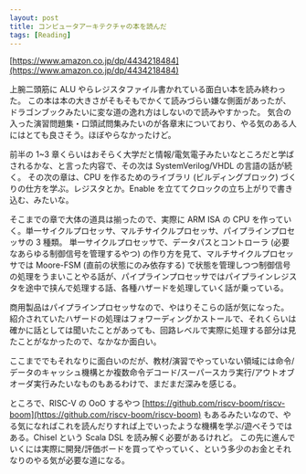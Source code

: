 ```yaml
---
layout: post
title: コンピュータアーキテクチャの本を読んだ
tags: [Reading]
---
```


[https://www.amazon.co.jp/dp/4434218484](https://www.amazon.co.jp/dp/4434218484)

上腕二頭筋に ALU やらレジスタファイル書かれている面白い本を読み終わった。
この本は本の大きさがそもそもでかくて読みづらい嫌な側面があったが、ドラゴンブックみたいに変な道の逸れ方はしないので読みやすかった。
気合の入った演習問題集・口頭試問集みたいのが各章末についており、やる気のある人にはとても良さそう。ほぼやらなかったけど。

前半の 1~3 章くらいはおそらく大学だと情報/電気電子みたいなところだと学ばされるかな、と言った内容で、その次は SystemVerilog/VHDL の言語の話が続く。
その次の章は、CPU を作るためのライブラリ (ビルディングブロック) づくりの仕方を学ぶ。レジスタとか。Enable を立ててクロックの立ち上がりで書き込む、みたいな。

そこまでの章で大体の道具は揃ったので、実際に ARM ISA の CPU を作っていく。単一サイクルプロセッサ、マルチサイクルプロセッサ、パイプラインプロセッサの 3 種類。
単一サイクルプロセッサで、データパスとコントローラ (必要なあらゆる制御信号を管理するやつ) の作り方を見て、マルチサイクルプロセッサでは Moore-FSM (直前の状態にのみ依存する) で状態を管理しつつ制御信号の処理をうまいことやる話が、パイプラインプロセッサではパイプラインレジスタを途中で挟んで処理する話、各種ハザードを処理していく話が乗っている。

商用製品はパイプラインプロセッサなので、やはりそこらの話が気になった。
紹介されていたハザードの処理はフォワーディングかストールで、それくらいは確かに話としては聞いたことがあっても、回路レベルで実際に処理する部分は見たことがなかったので、なかなか面白い。

ここまででもそれなりに面白いのだが、教材/演習でやっていない領域には命令/データのキャッシュ機構とか複数命令デコード/スーパースカラ実行/アウトオブオーダ実行みたいなものもあるわけで、まだまだ深みを感じる。

ところで、RISC-V の OoO するやつ  [https://github.com/riscv-boom/riscv-boom](https://github.com/riscv-boom/riscv-boom) もあるみたいなので、やる気になればこれを読んだりすれば上でいったような機構を学ぶ/遊べそうではある。Chisel という Scala DSL を読み解く必要があるけれど。
この先に進んでいくには実際に開発/評価ボードを買ってやっていく、という多少のお金とそれなりのやる気が必要な道になる。
